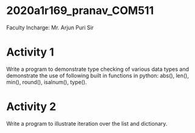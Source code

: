 # 2020a1r169_pranav_COM511
Faculty Incharge: Mr. Arjun Puri Sir
# Activity 1
Write a program to demonstrate type checking of various data types and demonstrate the use of following built in functions in python: abs(), len(), min(), round(), isalnum(), type().
# Activity 2
Write a program to illustrate iteration over the list and dictionary.
